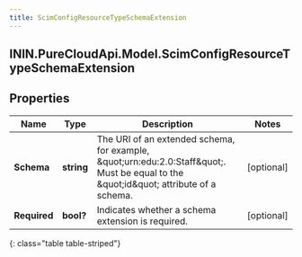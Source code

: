 ```yaml
---
title: ScimConfigResourceTypeSchemaExtension
---
```

## ININ.PureCloudApi.Model.ScimConfigResourceTypeSchemaExtension

## Properties

|Name | Type | Description | Notes|
|------------ | ------------- | ------------- | -------------|
| **Schema** | **string** | The URI of an extended schema, for example, \&quot;urn:edu:2.0:Staff\&quot;. Must be equal to the \&quot;id\&quot; attribute of a schema.  | [optional] |
| **Required** | **bool?** | Indicates whether a schema extension is required. | [optional] |
{: class="table table-striped"}


